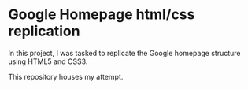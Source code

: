 # Google Homepage html/css replication

In this project, I was tasked to replicate the Google homepage structure using HTML5 and CSS3.

This repository houses my attempt.